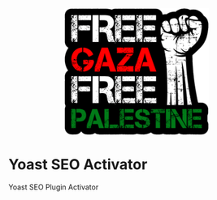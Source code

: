 <p align="center"><img src="https://github.com/wp-activators/.github/blob/main/FreePalestine.png" height="250"></p>


# Yoast SEO Activator

Yoast SEO Plugin Activator
